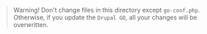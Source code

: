 > Warning! Don't change files in this directory except `go-conf.php`.
> Otherwise, if you update the `Drupal GO`, all your changes will be overwritten.
